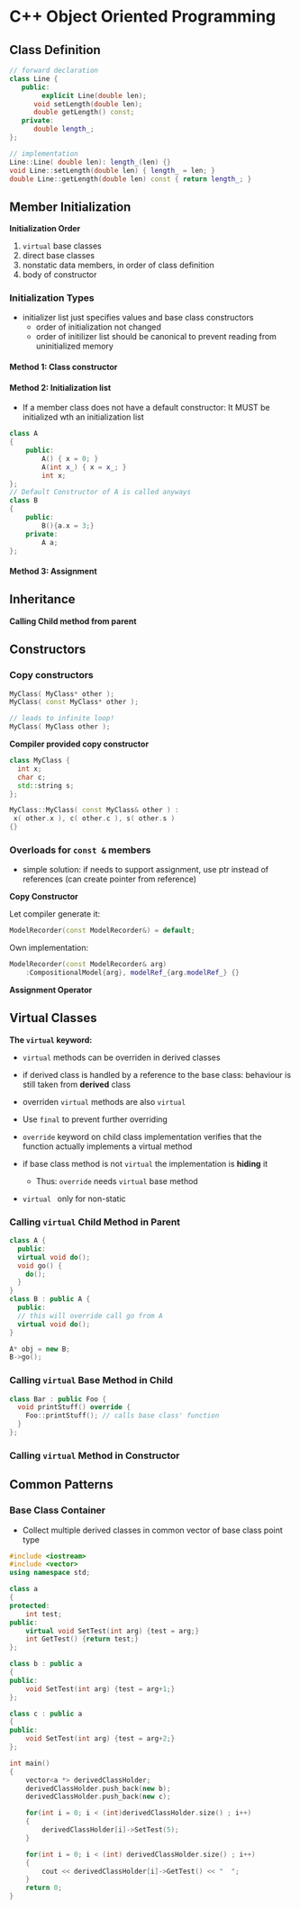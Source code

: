 # C++ Object Oriented Programming

## Class Definition

```cpp
// forward declaration
class Line {
   public:
  		explicit Line(double len);
      void setLength(double len);
      double getLength() const;
   private:
      double length_;
};

// implementation
Line::Line( double len): length_(len) {}
void Line::setLength(double len) { length_ = len; }
double Line::getLength(double len) const { return length_; }
```

## Member Initialization



**Initialization Order**

1. `virtual` base classes
2. direct base classes
3. nonstatic data members, in order of class definition
4. body of constructor



### Initialization Types

- initializer list just specifies values and base class constructors
  - order of initialization not changed
  - order of initilizer list should be canonical to prevent reading from uninitialized memory





#### Method 1: Class constructor

#### Method 2: Initialization list

- If a member class does not have a default constructor: It MUST be initialized wth an initialization list

```cpp
class A
{
    public:
        A() { x = 0; }
        A(int x_) { x = x_; }
        int x;
};
// Default Constructor of A is called anyways
class B
{
    public:
        B(){a.x = 3;}
    private:
        A a;
};
```

#### Method 3: Assignment

### 



## Inheritance

**Calling Child method from parent**











## Constructors

### Copy constructors

```cpp
MyClass( MyClass* other );
MyClass( const MyClass* other );

// leads to infinite loop!
MyClass( MyClass other );
```

**Compiler provided copy constructor**

```cpp
class MyClass {
  int x;
  char c;
  std::string s;
};
```
```cpp
MyClass::MyClass( const MyClass& other ) :
 x( other.x ), c( other.c ), s( other.s )
{}
```

### Overloads for `const &` members

- simple solution: if needs to support assignment, use ptr instead of references (can create pointer from reference)



**Copy Constructor**

Let compiler generate it:
```cpp
ModelRecorder(const ModelRecorder&) = default;
```
Own implementation:
```cpp
ModelRecorder(const ModelRecorder& arg)
    :CompositionalModel{arg}, modelRef_{arg.modelRef_} {}
```

**Assignment Operator**





## Virtual Classes

**The `virtual` keyword:**

- `virtual` methods can be overriden in derived classes
- if derived class is handled by a reference to the base class: behaviour is still taken from **derived** class
- overriden `virtual` methods are also `virtual`
- Use `final` to prevent further overriding



- `override` keyword on child class implementation verifies that the function actually implements a virtual method

- if base class method is not `virtual` the implementation is **hiding** it
  - Thus: `override` needs `virtual` base method

- `virtual ` only for non-static



### Calling `virtual` Child Method in Parent

```cpp
class A {
  public:
  virtual void do();
  void go() {
    do();
  }
}
class B : public A {
  public:
  // this will override call go from A
  virtual void do();
}

A* obj = new B;
B->go();
```



### Calling `virtual` Base Method in Child

```cpp
class Bar : public Foo {
  void printStuff() override {
    Foo::printStuff(); // calls base class' function
  }
};
```





### Calling `virtual` Method in Constructor











## Common Patterns

### Base Class Container

- Collect multiple derived classes in common vector of base class point type

```cpp
#include <iostream>
#include <vector>
using namespace std;

class a
{
protected:
    int test;
public:
    virtual void SetTest(int arg) {test = arg;}
    int GetTest() {return test;}
};

class b : public a
{
public:
    void SetTest(int arg) {test = arg+1;}
};

class c : public a
{
public:
    void SetTest(int arg) {test = arg+2;}
};

int main()
{
    vector<a *> derivedClassHolder;
    derivedClassHolder.push_back(new b);
    derivedClassHolder.push_back(new c);

    for(int i = 0; i < (int)derivedClassHolder.size() ; i++)
    {
        derivedClassHolder[i]->SetTest(5);
    }

    for(int i = 0; i < (int) derivedClassHolder.size() ; i++)
    {
        cout << derivedClassHolder[i]->GetTest() << "  ";
    }
    return 0;
}

```
